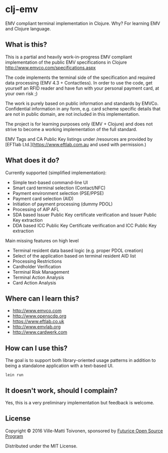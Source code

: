 # clj-emv

EMV compliant terminal implementation in Clojure. Why? For learning EMV and Clojure language.

## What is this?

This is a partial and heavily work-in-progress EMV compliant implementation of the public EMV specifications in Clojure
http://www.emvco.com/specifications.aspx

The code implements the terminal side of the specification and required data processing (EMV 4.3 + Contactless). In order to use the code, get yourself an RFID reader and have fun with your personal payment card, at your own risk ;)

The work is purely based on public information and standards by EMVCo. Confidential information in any form, e.g. card scheme specific details that are not in public domain, are not included in this implementation.

The project is for learning purposes only (EMV + Clojure) and does not strive to become a working implementation of the full standard.

EMV Tags and CA Public Key listings under /resources are provided by [EFTlab Ltd.](https://www.eftlab.com.au and used with permission.)

## What does it do?

Currently supported (simplified implementation):
 * Simple text-based command-line UI
 * Smart card terminal selection (Contact/NFC)
 * Payment environment selection (PSE/PPSE)
 * Payment card selection (AID)
 * Initiation of payment processing (dummy PDOL)
 * Processing of AIP AFL
 * SDA based Issuer Public Key certificate verification and Issuer Public Key extraction
 * DDA based ICC Public Key Certificate verification and ICC Public Key extraction

Main missing features on high level
 * Terminal resident data based logic (e.g. proper PDOL creation)
 * Select of the application based on terminal resident AID list
 * Processing Restrictions
 * Cardholder Verification
 * Terminal Risk Management
 * Terminal Action Analysis
 * Card Action Analysis

## Where can I learn this?

* http://www.emvco.com
* http://www.openscdp.org
* https://www.eftlab.co.uk
* http://www.emvlab.org
* http://www.cardwerk.com

## How can I use this?

The goal is to support both library-oriented usage patterns in addition to being a standalone application with a text-based UI.

```
lein run
```

## It doesn't work, should I complain?

Yes, this is a very preliminary implementation but feedback is welcome.

## License

Copyright © 2016 Ville-Matti Toivonen, sponsored by [Futurice Open Source Program](http://spiceprogram.org/)

Distributed under the MIT License.
